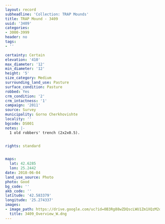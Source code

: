 ```yaml
---
layout: record
subheadline: 'Collection: TRAP Mounds'
title: TRAP Mound - 3409
uuid: '3409'
categories:
- 3000-3999
header: no
tags:
- ''

certainty: Certain
elevation: '410'
max_diameter: '12'
min_diameter: '12'
height: '5'
size_category: Medium
surrounding_land_use: Pasture
surface_condition: Pasture
robbed: Yes
crm_condition: '2'
crm_intactness: '1'
campaign: '2011'
source: Survey
municipality: Gorno Cherkhovishte
locality: ''
bgcode: DS001
notes: |-
  1 old robbers' trench (2x2x0.5).


rights: standard


maps:
  lat: 42.6285
  lon: 25.2442
date: 2018-06-04
land_use_source: Photo
photo: Good
bg_code: ''
akb_code: ''
latitude: '42.583379'
longitude: '25.274337'
images:
- image_path: https://drive.google.com/uc?id=0B3Rg88wZDQscLWU1Zm1XQzM2dVk
  title: 3409_Overview_W.dng
---
```

